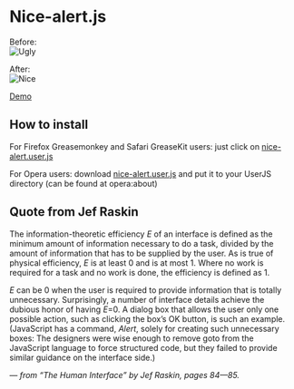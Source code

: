 Nice-alert.js
===============================

Before:    
![Ugly](/NV/nice-alert.js/raw/master/ugly.png)

After:    
![Nice](/NV/nice-alert.js/raw/master/nice.png)

[Demo](http://nv.github.com/nice-alert.js/)

How to install
--------------

For Firefox Greasemonkey and Safari GreaseKit users: just click on [nice-alert.user.js](/NV/nice-alert.js/raw/master/nice_alert.user.js) 

For Opera users: download [nice-alert.user.js](/NV/nice-alert.js/raw/master/nice_alert.user.js) and put it to your UserJS directory (can be found at opera:about)


Quote from Jef Raskin
---------------------
The information-theoretic efficiency *E* of an interface is defined as the minimum amount of information necessary to do a task, divided by the amount of information that has to be supplied by the user. As is true of physical efficiency, *E* is at least 0 and is at most 1. Where no work is required for a task and no work is done, the efficiency is defined as 1.

*E* can be 0 when the user is required to provide information that is totally unnecessary. Surprisingly, a number of interface details achieve the dubious honor of having *E*=0. A dialog box that allows the user only one possible action, such as clicking the box’s OK button, is such an example. (JavaScript has a command, *Alert*, solely for creating such unnecessary boxes: The designers were wise enough to remove goto from the JavaScript language to force structured code, but they failed to provide similar guidance on the interface side.)

*— from “The Human Interface” by Jef Raskin, pages 84—85.*
